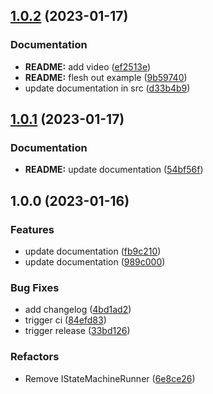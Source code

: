 ## [1.0.2](https://github.com/Macawls/OceanFSM/compare/v1.0.1...v1.0.2) (2023-01-17)


### Documentation

* **README:** add video ([ef2513e](https://github.com/Macawls/OceanFSM/commit/ef2513e3d0ce7293e8ca8506ceccac36de7039be))
* **README:** flesh out example ([9b59740](https://github.com/Macawls/OceanFSM/commit/9b5974062d2c760aa74406f36ee3d280d45c79e2))
* update documentation in src ([d33b4b9](https://github.com/Macawls/OceanFSM/commit/d33b4b9b051c82c6754a044e1678a18e161c74f1))

## [1.0.1](https://github.com/Macawls/OceanFSM/compare/v1.0.0...v1.0.1) (2023-01-17)


### Documentation

* **README:** update documentation ([54bf56f](https://github.com/Macawls/OceanFSM/commit/54bf56f736ac0b7a733a8e762b9ac6e1a4179092))

## 1.0.0 (2023-01-16)


### Features

* update documentation ([fb9c210](https://github.com/Macawls/OceanFSM/commit/fb9c210bd4770951b36816372aabd66c150124e6))
* update documentation ([989c000](https://github.com/Macawls/OceanFSM/commit/989c0003f9cf227dab5de51a9b7be953b381de53))


### Bug Fixes

* add changelog ([4bd1ad2](https://github.com/Macawls/OceanFSM/commit/4bd1ad2060063219fdc886f64ebf9e9e7c8c75ab))
* trigger ci ([84efd83](https://github.com/Macawls/OceanFSM/commit/84efd83c0ef2855cf5df004d4708eb2b5f376d41))
* trigger release ([33bd126](https://github.com/Macawls/OceanFSM/commit/33bd1266b6baffe36babb0eda6e2b941cc03021a))


### Refactors

* Remove IStateMachineRunner<T> ([6e8ce26](https://github.com/Macawls/OceanFSM/commit/6e8ce26ecfba2d448345a372bfca09d8f0aa1530))
